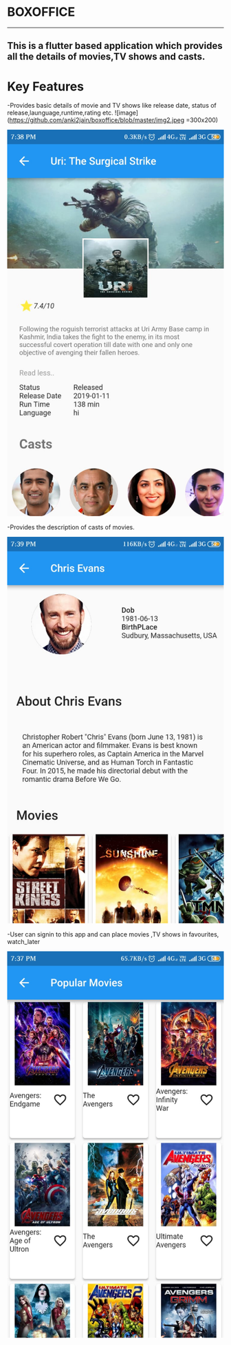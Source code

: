 # BOXOFFICE
------------------------------------------------------------------------------------------
This is a flutter based application which provides all the details of movies,TV shows and casts.
-------------------------------------------------------------------------------------------

# Key Features

-Provides basic details of movie and TV shows like release date, status of release,launguage,runtime,rating etc.
![image](https://github.com/anki2jain/boxoffice/blob/master/img2.jpeg =300x200)

![alt text](https://github.com/anki2jain/boxoffice/blob/master/img3.jpeg)

-Provides the description of casts of movies.

![alt text](https://github.com/anki2jain/boxoffice/blob/master/img4.jpeg)

-User can signin to this app and can place movies ,TV shows in favourites, watch_later

![alt text](https://github.com/anki2jain/boxoffice/blob/master/img1.jpeg)


